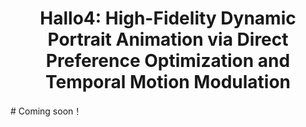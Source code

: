 <h1 align='center'>Hallo4: High-Fidelity Dynamic Portrait Animation via Direct Preference Optimization and Temporal Motion Modulation</h1>
# Coming soon！
